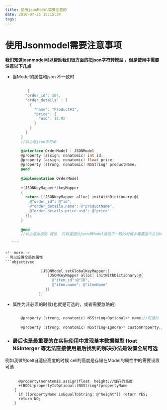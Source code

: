 ```yaml
---
title: 使用jsonModel需要注意的
date: 2016-07-25 15:15:34
tags:
---
```





# 使用Jsonmodel需要注意事项

   **我们知道josnmodel可以帮助我们很方面的把json字符转模型 ，但是使用中需要注意以下几点**
   
   


 - 当Model的属性和json 不一致时
 
 
 ```objectivec
		 
		   {
		  "order_id": 104,
		  "order_details" : [
		    {
		      "name": "Product#1",   
		      "price": {
		        "usd": 12.95
		      }
		    }
		  ]
		}
		//以上是json字符串

		@interface OrderModel : JSONModel
		@property (assign, nonatomic) int id;
		@property (assign, nonatomic) float price;
		@property (strong, nonatomic) NSString* productName;
		@end
		
		@implementation OrderModel
		
		+(JSONKeyMapper*)keyMapper
		{
		  return [[JSONKeyMapper alloc] initWithDictionary:@{
		    @"order_id": @"id",
		    @"order_details.name": @"productName",
		    @"order_details.price.usd": @"price"
		  }];
		}
		
		@end 
		//以上是对应的 属性  只有返回的json和Model属性不一致的时候才需要这个方法keyMapper
		
	```
		
<!--more-->
- 可以设置全局的属性
```objectivec

				 [JSONModel setGlobalKeyMapper:[
				    [JSONKeyMapper alloc] initWithDictionary:@{
				      @"item_id":@"ID",
				      @"item.name": @"itemName"
				   }]
				];
```

- 属性为非必须的时候(也就是可选的，或者需要忽略的)

```objectivec

	   @property (strong, nonatomic) NSString<Optional>* name;//可选的
	   
	   @property (strong, nonatomic) NSString<Ignore>* customProperty;//忽略的
```

- ### 最后也是最重要的在实际使用中发现基本数据类型 float NSInterger 等无法直接使用<Optial>最后找到的解决办法是设置全局可选
例如我做的cell自适应高度的时候  cell的高度是存储在Model的属性中的需要设置可选

```objcetivec

      @property(nonatomic,assign)float  height;//缓存的高度
      +(BOOL)propertyIsOptional:(NSString*)propertyName
	{
	  if ([propertyName isEqualToString: @"height"]) return YES;
	  return NO;
	}

```


